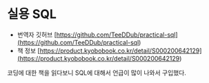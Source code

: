 # 실용 SQL
- 번역자 깃허브
  [https://github.com/TeeDDub/practical-sql](<https://github.com/TeeDDub/practical-sql>)
- 책 정보
  [https://product.kyobobook.co.kr/detail/S000200642129](<https://product.kyobobook.co.kr/detail/S000200642129>)

코딩에 대한 책을 읽다보니 SQL에 대해서 언급이 많이 나와서 구입했다.
